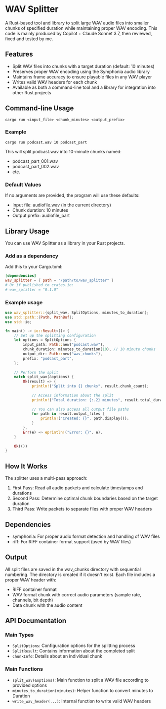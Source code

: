# WAV Splitter

A Rust-based tool and library to split large WAV audio files into smaller chunks of specified duration while maintaining proper WAV encoding. This code is mainly produced by Copilot + Claude Sonnet 3.7, then reviewed, fixed and tested by me.

## Features

- Split WAV files into chunks with a target duration (default: 10 minutes)
- Preserves proper WAV encoding using the Symphonia audio library
- Maintains frame accuracy to ensure playable files in any WAV player
- Writes valid WAV headers for each chunk
- Available as both a command-line tool and a library for integration into other Rust projects

## Command-line Usage

```
cargo run <input_file> <chunk_minutes> <output_prefix>
```

### Example

```
cargo run podcast.wav 10 podcast_part
```

This will split podcast.wav into 10-minute chunks named:

- podcast_part_001.wav
- podcast_part_002.wav
- etc.

### Default Values

If no arguments are provided, the program will use these defaults:

- Input file: audiofile.wav (in the current directory)
- Chunk duration: 10 minutes
- Output prefix: audiofile_part

## Library Usage

You can use WAV Splitter as a library in your Rust projects.

### Add as a dependency

Add this to your Cargo.toml:

```toml
[dependencies]
wav_splitter = { path = "/path/to/wav_splitter" }
# Or if published to crates.io:
# wav_splitter = "0.1.0"
```

### Example usage

```rust
use wav_splitter::{split_wav, SplitOptions, minutes_to_duration};
use std::path::{Path, PathBuf};
use std::io;

fn main() -> io::Result<()> {
    // Set up the splitting configuration
    let options = SplitOptions {
        input_path: Path::new("podcast.wav"),
        chunk_duration: minutes_to_duration(10), // 10 minute chunks
        output_dir: Path::new("wav_chunks"),
        prefix: "podcast_part",
    };
    
    // Perform the split
    match split_wav(&options) {
        Ok(result) => {
            println!("Split into {} chunks", result.chunk_count);
            
            // Access information about the split
            println!("Total duration: {:.2} minutes", result.total_duration.as_secs_f64() / 60.0);
            
            // You can also access all output file paths
            for path in result.output_files {
                println!("Created: {}", path.display());
            }
        },
        Err(e) => eprintln!("Error: {}", e),
    }
    
    Ok(())
}
```

## How It Works

The splitter uses a multi-pass approach:

1. First Pass: Read all audio packets and calculate timestamps and durations
2. Second Pass: Determine optimal chunk boundaries based on the target duration
3. Third Pass: Write packets to separate files with proper WAV headers

## Dependencies

- symphonia: For proper audio format detection and handling of WAV files
- riff: For RIFF container format support (used by WAV files)

## Output

All split files are saved in the wav_chunks directory with sequential numbering. The directory is created if it doesn't exist. Each file includes a proper WAV header with:

- RIFF container format
- WAV format chunk with correct audio parameters (sample rate, channels, bit depth)
- Data chunk with the audio content

## API Documentation

### Main Types

- `SplitOptions`: Configuration options for the splitting process
- `SplitResult`: Contains information about the completed split
- `ChunkInfo`: Details about an individual chunk

### Main Functions

- `split_wav(&options)`: Main function to split a WAV file according to provided options
- `minutes_to_duration(minutes)`: Helper function to convert minutes to Duration
- `write_wav_header(...)`: Internal function to write valid WAV headers
